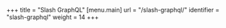 +++
title = "Slash GraphQL"
[menu.main]
  url = "/slash-graphql/"
  identifier = "slash-graphql"
  weight = 14
+++